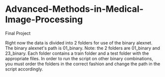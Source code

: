 # Advanced-Methods-in-Medical-Image-Processing
Final Project

Right now the data is divided into 2 folders for use of the binary alexnet.
The binary alexnet's path is 01_binary.
Note: the 2 folders are 01_binary and 23_binary.
Each folder contains a train folder and a test folder with the appropriate files.
In order to run the script on other binary combinations, you must order the folders in the correct fashion and change the path in the script accordingly.
